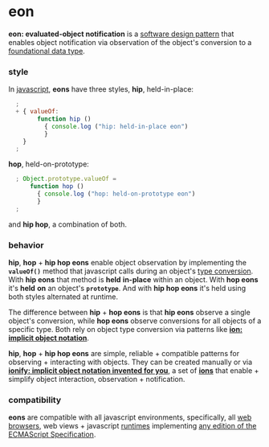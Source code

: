 # eon

**eon: evaluated-object notification** is a
[software design pattern](https://en.wikipedia.org/wiki/Software_design_pattern)
that enables object notification via observation of the object's conversion
to a
[foundational data type](https://en.wikipedia.org/wiki/Primitive_data_type).

### style

In [javascript](http://www.ecma-international.org/publications/standards/Ecma-262.htm),
**eons** have three styles, **hip**, held-in-place:

```javascript
  ;
  + { valueOf:
        function hip ()
          { console.log ("hip: held-in-place eon")
          }
    }
  ;
```

**hop**, held-on-prototype:

```javascript
  ; Object.prototype.valueOf =
      function hop ()
        { console.log ("hop: held-on-prototype eon")
        }
  ;
```

and **hip hop**, a combination of both.

### behavior

**hip**, **hop** + **hip hop eons** enable object observation by implementing
the **```valueOf()```** method that javascript calls during an object's
[type conversion](http://www.ecma-international.org/ecma-262/6.0/index.html#sec-toprimitive).
With **hip eons** that method is **held** __in-place__ within an
object. With **hop eons** it's **held** __on__ an object's **```prototype```**.
And with **hip hop eons** it's held using both styles alternated at runtime.

The difference between **hip** + **hop eons** is that **hip eons** observe a
single object's conversion, while **hop eons** observe conversions for all
objects of a specific type. Both rely on object type conversion via patterns
like [**ion: implicit object notation**](ion.md).

**hip**, **hop** + **hip hop eons** are simple, reliable + compatible
patterns for observing + interacting with objects. They can be created
manually or via
[**ionify: implicit object notation invented for you**](http://github.com/ionify/ionify),
a set of [**ions**](ion.md) that enable + simplify object interaction, observation + notification.

### compatibility

**eons** are compatible with all javascript environments, specifically, all
[web browsers](https://en.wikipedia.org/wiki/Web_browser), web views +
javascript [runtimes](http://en.wikipedia.org/wiki/JavaScript_engine)
implementing [any edition of the ECMAScript Specification](http://www.ecma-international.org/publications/standards/Ecma-262-arch.htm).